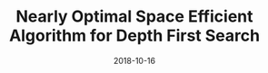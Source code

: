 ---
title: "Nearly Optimal Space Efficient Algorithm for Depth First Search"
collection: underreview
date: 2018-10-16
venue: 'ArXiv'
paperurl: 'https://arxiv.org/abs/1810.07259'
citation: 'With: Manoj Gupta, Shivdutt Sharma.'
permalink: /publication/2015-10-01-paper-title-number-10
excerpt: 'This paper is about the number 3. The number 4 is left for future work.'
---